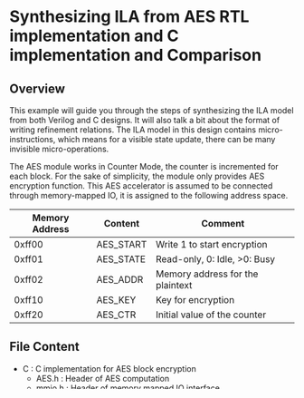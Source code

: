 
Synthesizing ILA from AES RTL implementation and C implementation and Comparison
==================================================================================


Overview
-------------------
This example will guide you through the steps of synthesizing the ILA model from both Verilog
and C designs. It will also talk a bit about the format of writing refinement relations. The
ILA model in this design contains micro-instructions, which means for a visible state update,
there can be many invisible micro-operations.

The AES module works in Counter Mode, the counter is incremented for each block. For the sake of
simplicity, the module only provides AES encryption function. This AES accelerator is assumed to 
be connected through memory-mapped IO, it is assigned to the following address space.


| Memory Address | Content   | Comment                          |
|----------------|-----------|----------------------------------|
| 0xff00         | AES_START | Write 1 to start encryption      |
| 0xff01         | AES_STATE | Read-only, 0: Idle, >0: Busy     |
| 0xff02         | AES_ADDR  | Memory address for the plaintext |
| 0xff10         | AES_KEY   | Key for encryption               |
| 0xff20         | AES_CTR   | Initial value of the counter     |



File Content
-------------------

* C                     : C implementation for AES block encryption
  * AES.h               : Header of AES computation
  * mmio.h              : Header of memory mapped IO interface 
  * AES_CTR_TOP.c       : Top module of C module
* Verilog               : Verilog code for AES Block encryption implementation
  * aes_top.v           : Top module of Verilog
  * simulateAES.hpp     : Simulator wrapper (header)
  * simulateAES.cpp     : Simulator wrapper
* CSimRfRelation.py     : Refinement relation for C implementation
* VSimRfRelation.py     : Refinement relation for Verilog implementation
* CRound.py             : ILA template for C implementation (round-level)
* CTemplate.py          : ILA template for C implementation (block-level)
* VRound.py             : ILA template for Verilog implementation (round-level)
* VTemplate.py          : ILA template for Verilog implementation (block-level)
* syn_C.py              : Script for synthesize ILA from C 
* syn_Vlg.py            : Script for synthesize ILA from Verilog
* EQCheckLib.py         : Providing interface to ILA equivalence checking utilities
* IlaEqcheck.py         : Script for checking equivalence



Behavorial Equivalence Checking
---------------------------------

The behavorial equivalence is
at a higher level than combinational or sequential equivalence checking. 
The checking here tries to prove (or disprove) that the instructions on 
the two ILA models are equivalent, meaning the updates to architectural 
states are matched. The two implementations share the same number of 
architectural states, but they are different in the microarchitectural 
states. The two ILAs also differ in the micro-instructions. Or in other 
words, they have different implementations of the AES block encryption.

Because microarchitectural state update are invisible, they can be
put together (or in other words, unrolled) to get the final visible update
and this visible update should be the same for the two implementations.
Although there is a bound on the maximum microarchitecural steps before
it is visible, it is not realistic to fully unroll. A better way is to
find inductive invariants, and try to prove certain microarchitectural 
steps are matched between the two implementation.

The indutive invariant we use in our equivalence checking is (EQcheck.py: Line 43-52),

		If one instruction has not completed,
		then the operated block count must be less or equal to 
		the given length, block counts are matched, and so are the
		two counters in both design matched.

If the invariant is valid, we know that in every block of encryption, block counts and counters are matched. Based on this invariant, we can further check
the equivalence of the encrypted data in the exit step (EQcheck.py: Line 71-80).


Format for Refinement Relations
---------------------------------

Because the implementation can have many intermediate states before
an architectural visible instruction is finished, refinement relation
is used to identify the point which can be considered as the end of
micro-instructions.

For a C implementation, the base structure of a refinement relation is
like this

		from rfmaplib import VarMap, ILA, CArray
	
		def buildRefMap(Cinfo, refSimSp, PCstate):
			# build the refinement mapping by invoking
			# refSimSp.setCondition(level, instDecode, CINSTSet, list_of_var_Map_per_location)
			#
			
 * level is the name for abstraction/micro-/sub-abstraction
 * instDecode is used to distinguish the instructions, for different instructions 
   it should map to different places of the C code (for example, different micro
   instructions in the micro-program
 * CINSTSet specifies the beginning and end of an (micro-/sub-) instruction,
   It is the name of the label in C code
 * list\_of\_var\_Map\_per\_location is a list of tuples. Each tuple is combination
   of string and a variable mapping. Variable mappings can be created by 
		name = VarMap( dict )
   A dict is a dictionary, whose keys are the name of states and whose values are 
   the variables in C code. It can be one of the 4 types. 
     * string, the name of a single variable in C code.
     * pcstate, created by calling PCstate( pc_dict ), pc_dict is a dictionary
       that maps labels to a number
     * dictionary, which means the state on the left corresponds to a the combination
       of the C variables on the right.
     * CArray( name ). It means this state is a memory and it should correspond 
       to an array in C.
		

The C code, some labels can be used. Labels are in the following format: `//##LABEL##...##//`, 
where `...` should be replaced by its name. For one label, it can be placed in multiple places in
the source code.


	
	
	
